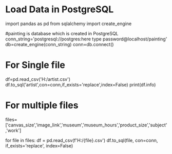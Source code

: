 
# Load Data in PostgreSQL
import pandas as pd
from sqlalchemy import create_engine

#painting is database which is created in PostgreSQL
conn_string='postgresql://postgres:here type password@localhost/painting'
db=create_engine(conn_string)
conn=db.connect()

# For Single file

df=pd.read_csv('H:/artist.csv')
df.to_sql('artist',con=conn,if_exists='replace',index=False)
print(df.info)


# For multiple files
files=['canvas_size','image_link','museum','museum_hours','product_size','subject','work']

for file in files:
    df = pd.read_csv(f'H:/{file}.csv')
    df.to_sql(file, con=conn, if_exists='replace', index=False)


